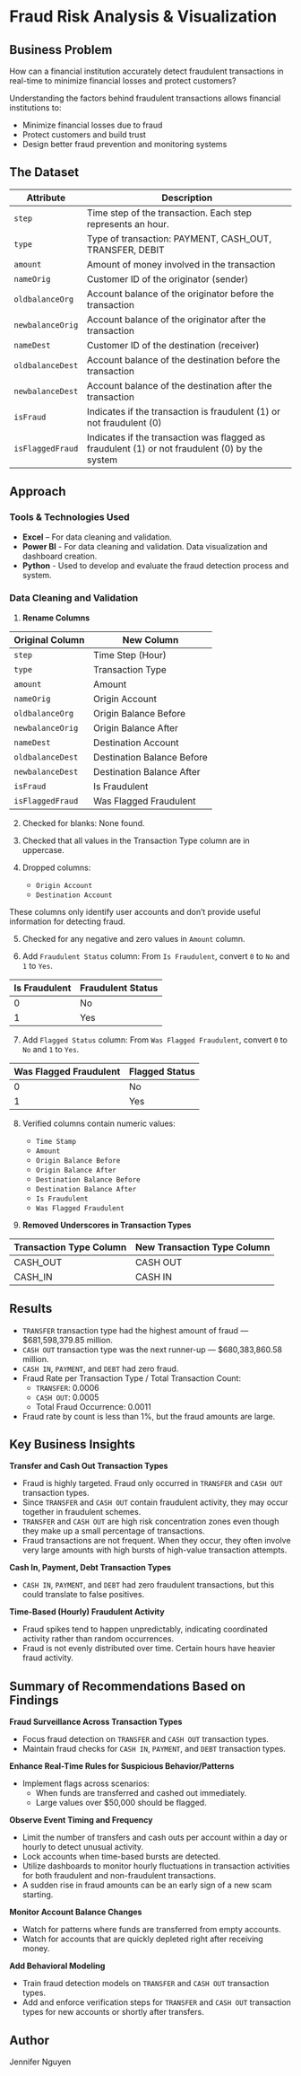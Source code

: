 # Fraud Risk Analysis & Visualization

## Business Problem
How can a financial institution accurately detect fraudulent transactions in real-time to minimize financial losses and protect customers?

Understanding the factors behind fraudulent transactions allows financial institutions to:

- Minimize financial losses due to fraud
- Protect customers and build trust
- Design better fraud prevention and monitoring systems

## The Dataset

| Attribute          | Description                                                                                     |
|--------------------|-------------------------------------------------------------------------------------------------|
| `step`             | Time step of the transaction. Each step represents an hour.                                     |
| `type`             | Type of transaction: PAYMENT, CASH_OUT, TRANSFER, DEBIT                                         |
| `amount`           | Amount of money involved in the transaction                                                     |
| `nameOrig`         | Customer ID of the originator (sender)                                                          |
| `oldbalanceOrg`    | Account balance of the originator before the transaction                                        |
| `newbalanceOrig`   | Account balance of the originator after the transaction                                         |
| `nameDest`         | Customer ID of the destination (receiver)                                                       |
| `oldbalanceDest`   | Account balance of the destination before the transaction                                       |
| `newbalanceDest`   | Account balance of the destination after the transaction                                        |
| `isFraud`          | Indicates if the transaction is fraudulent (1) or not fraudulent (0)                            |
| `isFlaggedFraud`   | Indicates if the transaction was flagged as fraudulent (1) or not fraudulent (0) by the system  |

## Approach

### Tools & Technologies Used
- **Excel** – For data cleaning and validation.
- **Power BI** - For data cleaning and validation. Data visualization and dashboard creation.
- **Python** - Used to develop and evaluate the fraud detection process and system.

### Data Cleaning and Validation

1. **Rename Columns**

| Original Column      | New Column                      |
|----------------------|---------------------------------|
| `step`               | Time Step (Hour)                |
| `type`               | Transaction Type                |
| `amount`             | Amount                          |
| `nameOrig`           | Origin Account                  |
| `oldbalanceOrg`      | Origin Balance Before           |
| `newbalanceOrig`     | Origin Balance After            |
| `nameDest`           | Destination Account             |
| `oldbalanceDest`     | Destination Balance Before      |
| `newbalanceDest`     | Destination Balance After       |
| `isFraud`            | Is Fraudulent                   |
| `isFlaggedFraud`     | Was Flagged Fraudulent          |

2. Checked for blanks: None found.

3. Checked that all values in the Transaction Type column are in uppercase.

4. Dropped columns: 
   - `Origin Account`
   - `Destination Account`
  
These columns only identify user accounts and don’t provide useful information for detecting fraud.

5. Checked for any negative and zero values in `Amount` column.

6. Add `Fraudulent Status` column: From `Is Fraudulent`, convert `0` to `No` and `1` to `Yes`.

| Is Fraudulent | Fraudulent Status|
|--------------|-------------------|
| 0            | No                |
| 1            | Yes               |

7. Add `Flagged Status` column: From `Was Flagged Fraudulent`, convert `0` to `No` and `1` to `Yes`.

| Was Flagged Fraudulent | Flagged Status|
|------------------------|---------------|
| 0                      | No            |
| 1                      | Yes           |

8. Verified columns contain numeric values:
   - `Time Stamp`
   - `Amount`
   - `Origin Balance Before`
   - `Origin Balance After` 
   - `Destination Balance Before`
   - `Destination Balance After`
   - `Is Fraudulent`
   - `Was Flagged Fraudulent`

9. **Removed Underscores in Transaction Types**

| Transaction Type Column    | New Transaction Type Column |
|----------------------------|-----------------------------|
| CASH_OUT                   | CASH OUT                    |
| CASH_IN                    | CASH IN                     |

## Results
- `TRANSFER` transaction type had the highest amount of fraud — $681,598,379.85 million.
- `CASH OUT` transaction type was the next runner-up — $680,383,860.58 million.
- `CASH IN`, `PAYMENT`, and `DEBT` had zero fraud.
- Fraud Rate per Transaction Type / Total Transaction Count:
  - `TRANSFER`: 0.0006
  - `CASH OUT`: 0.0005
  - Total Fraud Occurrence: 0.0011
- Fraud rate by count is less than 1%, but the fraud amounts are large.

## Key Business Insights
**Transfer and Cash Out Transaction Types**
  - Fraud is highly targeted. Fraud only occurred in `TRANSFER` and `CASH OUT` transaction types.
  - Since `TRANSFER` and `CASH OUT` contain fraudulent activity, they may occur together in fraudulent schemes.
  - `TRANSFER` and `CASH OUT` are high risk concentration zones even though they make up a small percentage of transactions.
  - Fraud transactions are not frequent. When they occur, they often involve very large amounts with high bursts of high-value transaction attempts.
 
**Cash In, Payment, Debt Transaction Types**
  - `CASH IN`, `PAYMENT`, and `DEBT` had zero fraudulent transactions, but this could translate to false positives. 

**Time-Based (Hourly) Fraudulent Activity**
  - Fraud spikes tend to happen unpredictably, indicating coordinated activity rather than random occurrences.
  - Fraud is not evenly distributed over time. Certain hours have heavier fraud activity.

## Summary of Recommendations Based on Findings
**Fraud Surveillance Across Transaction Types**
- Focus fraud detection on `TRANSFER` and `CASH OUT` transaction types.
- Maintain fraud checks for `CASH IN`, `PAYMENT`, and `DEBT` transaction types.
  
**Enhance Real-Time Rules for Suspicious Behavior/Patterns**
  - Implement flags across scenarios: 
    - When funds are transferred and cashed out immediately.
    - Large values over $50,000 should be flagged.

**Observe Event Timing and Frequency**
  - Limit the number of transfers and cash outs per account within a day or hourly to detect unusual activity.
  - Lock accounts when time-based bursts are detected.
  - Utilize dashboards to monitor hourly fluctuations in transaction activities for both fraudulent and non-fraudulent transactions.
  - A sudden rise in fraud amounts can be an early sign of a new scam starting.

**Monitor Account Balance Changes**
  - Watch for patterns where funds are transferred from empty accounts.
  - Watch for accounts that are quickly depleted right after receiving money.

**Add Behavioral Modeling**
   - Train fraud detection models on `TRANSFER` and `CASH OUT` transaction types.
   - Add and enforce verification steps for `TRANSFER` and `CASH OUT` transaction types for new accounts or shortly after transfers.

## Author
Jennifer Nguyen